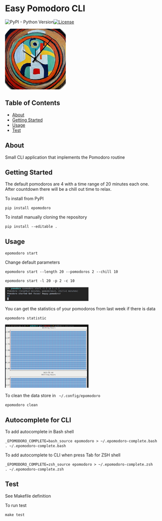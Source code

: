 # Easy Pomodoro CLI
![PyPI - Python Version](https://img.shields.io/pypi/pyversions/epomodoro)[![License](https://img.shields.io/badge/license-MIT-blue.svg)](LICENSE.md)

<img src="src/media/images/pomodoro_logo.jpeg" alt="Image of clock by Picasso" width="200"/>

## Table of Contents

- [About](#about)
- [Getting Started](#getting_started)
- [Usage](#usage)
- [Test](#test)

## About <a name = "about"></a>

Small CLI application that implements the Pomodoro routine

## Getting Started <a name = "getting_started"></a>

The default pomodoros are 4 with a time range of 20 minutes each one.
After countdown there will be a chill out time to relax.

To install from PyPI

```
pip install epomodoro
```

To install manually cloning the repository

```
pip install --editable .
```

## Usage <a name = "usage"></a>

```
epomodoro start
```

Change default parameters

```
epomodoro start --length 20 --pomodoros 2 --chill 10
```

```
epomodoro start -l 20 -p 2 -c 10
```

<img src="src/media/images/example.png" alt="Execution example" width="275"/>

You can get the statistics of your pomodoros from last week if there is data

```
epomodoro statistic
```

<img src="src/media/images/example_statistic.png" alt="Execution statistic" width="275"/>

To clean the data store in ` ~/.config/epomodoro`

```
epomodoro clean
```

## Autocomplete for CLI

To add autocomplete in Bash shell

```
_EPOMODORO_COMPLETE=bash_source epomodoro > ~/.epomodoro-complete.bash
. ~/.epomodoro-complete.bash

```

To add autocomplete to CLI when press Tab for ZSH shell

```
_EPOMODORO_COMPLETE=zsh_source epomodoro > ~/.epomodoro-complete.zsh
. ~/.epomodoro-complete.zsh
```

## Test <a name= "test"></a>

See Makefile definition

To run test

```
make test
```

